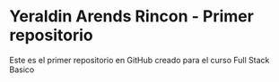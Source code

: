 # Yeraldin Arends Rincon - Primer repositorio

Este es el primer repositorio en GitHub creado para el curso Full Stack Basico
